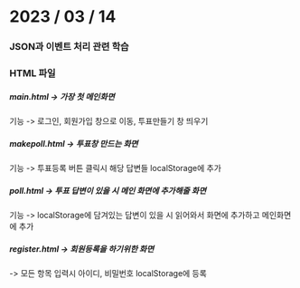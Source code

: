 # 2023 / 03 / 14


### JSON과 이벤트 처리 관련 학습

### HTML 파일
##### main.html -> 가장 첫 메인화면
기능 -> 로그인, 회원가입 창으로 이동, 투표만들기 창 띄우기
##### makepoll.html -> 투표창 만드는 화면
기능 -> 투표등록 버튼 클릭시 해당 답변들 localStorage에 추가
##### poll.html -> 투표 답변이 있을 시 메인 화면에 추가해줄 화면
기능 -> localStorage에 담겨있는 답변이 있을 시 읽어와서 화면에 추가하고 메인화면에 추가
##### register.html -> 회원등록을 하기위한 화면
-> 모든 항목 입력시 아이디, 비밀번호 localStorage에 등록
